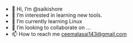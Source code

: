 - 👋 Hi, I’m @saikishore
- 👀 I’m interested in learning new tools.
- 🌱 I’m currently learning Linux
- 💞️ I’m looking to collaborate on ...
- 📫 How to reach me ceemalasai143@gmail.com

<!---
ceemalasai/ceemalasai is a ✨ special ✨ repository because its `README.md` (this file) appears on your GitHub profile.
You can click the Preview link to take a look at your changes.
--->
